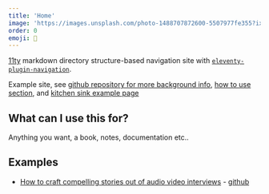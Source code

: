```yaml
---
title: 'Home'
image: 'https://images.unsplash.com/photo-1488707872600-5507977fe355?ixid=MnwxMjA3fDB8MHxwaG90by1wYWdlfHx8fGVufDB8fHx8&ixlib=rb-1.2.1&auto=format&fit=crop&w=1950&q=80'
order: 0
emoji: 🏡
---
```


[11ty](https://www.11ty.dev/) markdown directory structure-based navigation site with [`eleventy-plugin-navigation`](https://www.11ty.dev/docs/plugins/navigation/).

Example site, see [github repository for more background info](https://github.com/pietrop/11ty-auto-navigation-book-template), [how to use section](how-to-use), and [kitchen sink example page](kitchen-sink)



## What can I use this for?
Anything you want, a book, notes, documentation etc..


## Examples

-  [How to craft compelling stories out of audio video interviews](https://pietropassarelli.net/how-to-craft-compelling-stories-out-of-audio-video-interviews/) - [github](https://github.com/pietrop/how-to-craft-compelling-stories-out-of-audio-video-interviews)